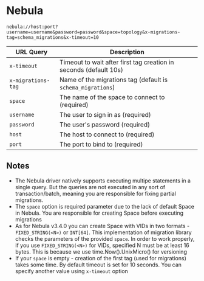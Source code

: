 # Nebula

`nebula://host:port?username=username&password=password&space=topology&x-migrations-tag=schema_migrations&x-timeout=10`

| URL Query  | Description |
|------------|-------------|
| `x-timeout`| Timeout to wait after first tag creation in seconds (default 10s) |
| `x-migrations-tag`| Name of the migrations tag (default is `schema_migrations`) |
| `space` | The name of the space to connect to (required) |
| `username` | The user to sign in as (required) |
| `password` | The user's password (required) |
| `host` | The host to connect to (required) |
| `port` | The port to bind to (required) |


## Notes

* The Nebula driver natively supports executing multipe statements in a single query. But the queries are not executed in any sort of transaction/batch, meaning you are responsible for fixing partial migrations.
* The `space` option is required parameter due to the lack of default Space in Nebula. You are responsible for creating Space before executing migrations
* As for Nebula v3.4.0 you can create Space with VIDs in two formats - `FIXED_STRING(<N>)` or `INT[64]`. This implementation of migration library checks the parameters of the provided `space`. In order to work properly, if you use `FIXED_STRING(<N>)` for VIDs, specified N must be at least 16 bytes. This is because we use time.Now().UnixMicro() for versioning
* If your `space` is empty - creation of the first tag (used for migrations) takes some time. By default timeout is set for 10 seconds. You can specify another value using `x-timeout` option
